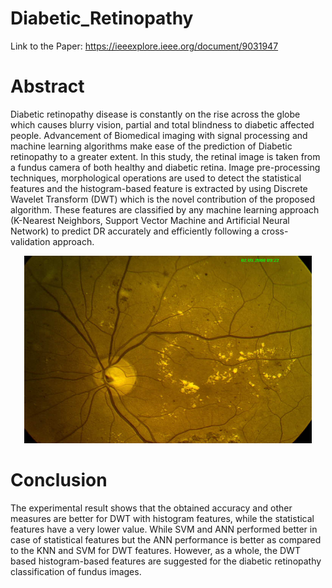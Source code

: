 # Diabetic_Retinopathy
Link to the Paper: https://ieeexplore.ieee.org/document/9031947

# Abstract
Diabetic retinopathy disease is constantly on the rise across the globe which causes blurry vision, partial and total blindness to diabetic affected people. Advancement of Biomedical imaging with signal processing and machine learning algorithms make ease of the prediction of Diabetic retinopathy to a greater extent. In this study, the retinal image is taken from a fundus camera of both healthy and diabetic retina. Image pre-processing techniques, morphological operations are used to detect the statistical features and the histogram-based feature is extracted by using Discrete Wavelet Transform (DWT) which is the novel contribution of the proposed algorithm. These features are classified by any machine learning approach (K-Nearest Neighbors, Support Vector Machine and Artificial Neural Network) to predict DR accurately and efficiently following a cross-validation approach.

<p align="center">
  <img width="460" height="300" src=good.jpg>
</p>

# Conclusion
The experimental result shows that the obtained accuracy and other measures are better for DWT with histogram features, while the statistical features have a very lower value. While SVM and ANN performed better in case of statistical features but the ANN performance is better as compared to the KNN and SVM for DWT features. However, as a whole, the DWT based histogram-based features are suggested for the diabetic retinopathy classification of fundus images.
